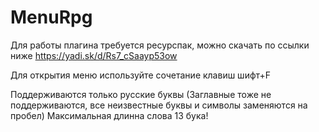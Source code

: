 # MenuRpg
Для работы плагина требуется ресурспак, можно скачать по ссылки ниже
https://yadi.sk/d/Rs7_cSaayp53ow

Для открытия меню используйте сочетание клавиш шифт+F

Поддерживаются только русские буквы (Заглавные тоже не поддерживаются, все неизвестные буквы и символы заменяются на пробел)
Максимальная длинна слова 13 бука!
